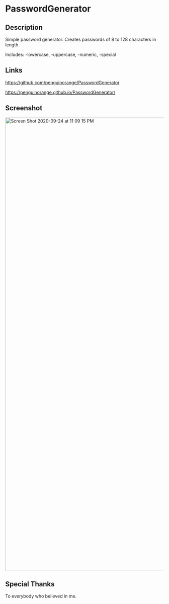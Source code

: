 # PasswordGenerator

## Description

Simple password generator. Creates passwords of 8 to 128 characters in length.

Includes: -lowercase, -uppercase, -numeric, -special

## Links

https://github.com/penguinorange/PasswordGenerator

https://penguinorange.github.io/PasswordGenerator/

## Screenshot

<img width="1440" alt="Screen Shot 2020-09-24 at 11 09 15 PM" src="https://user-images.githubusercontent.com/71295199/94225963-03d7c300-febc-11ea-8480-9d8dcbd8f7e4.png">


## Special Thanks
To everybody who believed in me.
